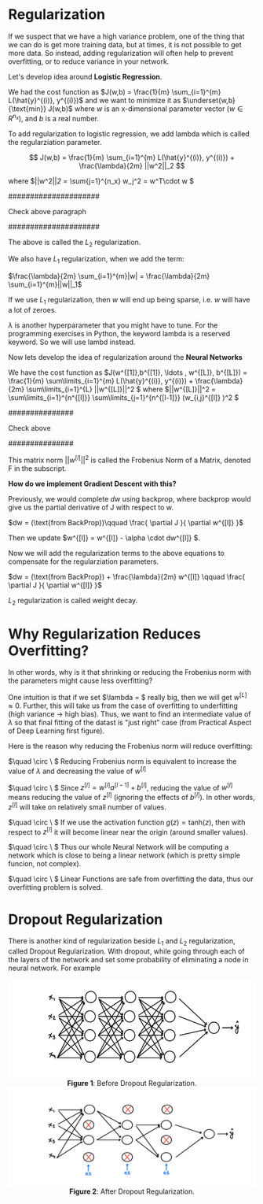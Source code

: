 # Regularization

If we suspect that we have a high variance problem, one of the thing that we can do is get more training data, but at times, it is not possible to get more data. So instead, adding regularization will often help to prevent overfitting, or to reduce variance in your network.

Let's develop idea around **Logistic Regression**.

We had the cost function as $J(w,b) = \frac{1}{m} \sum_{i=1}^{m} L(\hat{y}^{(i)}, y^{(i)})$ and we want to minimize it as $\underset{w,b}{\text{min}} J(w,b)$ where $w$ is an x-dimensional parameter vector ($w \in R^{n_x}$), and $b$ is a real number.

To add regularization to logistic regression, we add lambda which is called the regularziation parameter.

$$ J(w,b) = \frac{1}{m} \sum_{i=1}^{m} L(\hat{y}^{(i)}, y^{(i)}) + \frac{\lambda}{2m} ||w^2||_2 $$

where $||w^2||_2 = \sum_{j=1}^{n_x} w_j^2 = w^T\cdot w $


#####################

Check above paragraph

#####################

The above is called the $L_2$ regularization.

We also have $L_1$ regularization, when we add the term: 

$\frac{\lambda}{2m} \sum_{i=1}^{m}|w| = \frac{\lambda}{2m} \sum_{i=1}^{m}||w||_1$

If we use $L_1$ regularization, then $w$ will end up being sparse, i.e. $w$ will have a lot of zeroes.

$\lambda$ is another hyperparameter that you might have to tune. For the programming exercises in Python, the keyword lambda is a reserved keyword. So we will use lambd instead. 

Now lets develop the idea of regularization around the **Neural Networks**

We have the cost function as $J(w^{[1]},b^{[1]}, \ldots , w^{[L]}, b^{[L]}) = \frac{1}{m} \sum\limits_{i=1}^{m} L(\hat{y}^{(i)}, y^{(i)}) + \frac{\lambda}{2m} \sum\limits_{i=1}^{L} ||w^{[L]}||^2 $ where $||w^{[L]}||^2 = \sum\limits_{i=1}^{n^{[l]}} \sum\limits_{j=1}^{n^{[l-1]}} (w_{i,j}^{[l]} )^2 $

###############

Check above 

###############

This matrix norm $||w^{[l]}||^2$ is called the Frobenius Norm of a Matrix, denoted F in the subscript.

**How do we implement Gradient Descent with this?**

Previously, we would complete $dw$ using backprop, where backprop would give us the partial derivative of J with respect to w.

$dw = (\text{from BackProp})\qquad \frac{ \partial J }{ \partial w^{[l]} }$

Then we update $w^{[l]} = w^{[l]} - \alpha \cdot dw^{[l]} $.

Now we will add the regularization terms to the above equations to compensate for the regularziation parameters.

$dw = (\text{from BackProp}) + \frac{\lambda}{2m} w^{[l]} \qquad \frac{ \partial J }{ \partial w^{[l]} }$

$L_2$ regularization is called weight decay.

# Why Regularization Reduces Overfitting?

In other words, why is it that shrinking or reducing the Frobenius norm with the parameters might cause less overfitting? 


One intuition is that if we set $\lambda = $ really big, then we will get $w^{[L]} \approx 0$. Further, this will take us from the case of overfitting to underfitting (high variance $\to$ high bias). Thus, we want to find an intermediate value of $\lambda$ so that final fitting of the datast is "just right" case (from Practical Aspect of Deep Learning first figure).  

Here is the reason why reducing the Frobenius norm will reduce overfitting: 

$\quad \circ \ $ Reducing Frobenius norm is equivalent to increase the value of $\lambda$ and decreasing the value of $w^{[l]}$

$\quad \circ \ $ Since $z^{[l]} = w^{[l]}a^{[l-1]} + b^{[l]}$, reducing the value of $w^{[l]}$ means reducing the value of $z^{[l]}$ (ignoring the effects of $b^{[l]}$). In other words, $z^{[l]}$ will take on relatively small number of values.

$\quad \circ \ $ If we use the activation function $g(z) = \text{tanh}(z)$, then with respect to $z^{[l]}$ it will become linear near the origin (around smaller values).

$\quad \circ \ $ Thus our whole Neural Network will be computing a network which is close to being a linear network (which is pretty simple funcion, not complex).

$\quad \circ \ $ Linear Functions are safe from overfitting the data, thus our overfitting problem is solved.

# Dropout Regularization 

There is another kind of regularization beside $L_1$ and $L_2$ regularization, called Dropout Regularization. With dropout, while going through each of the layers of the network and set some probability of eliminating a node in neural network. For example 

<img src="images/Before_Dropout_Regularization.jpeg" style="width:850px;height:200px;">
<caption><center><font><b>Figure 1</b>: Before Dropout Regularization.</font></center></caption>

<img src="images/After_dropout_regularization.jpeg" style="width:850px;height:200px;">
<caption><center><font><b>Figure 2</b>: After Dropout Regularization.</font></center></caption>